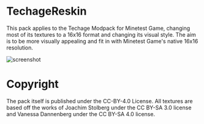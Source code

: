 # TechageReskin
This pack applies to the Techage Modpack for Minetest Game, changing most of its textures to a 16x16 format and changing its visual style. The aim is to be more visually appealing and fit in with Minetest Game's native 16x16 resolution.

![screenshot](https://github.com/GefullteTaubenbrust2/TechageReskin/assets/72752000/54eb80f5-ffde-4fff-a99e-dc4e186642f2)

# Copyright
The pack itself is published under the CC-BY-4.0 License. All textures are based off the works of Joachim Stolberg under the CC BY-SA 3.0 license and Vanessa Dannenberg under the CC BY-SA 4.0 license.
